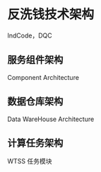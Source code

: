 # 反洗钱技术架构

IndCode，DQC

## 服务组件架构

Component Architecture
## 数据仓库架构

Data WareHouse Architecture
## 计算任务架构

WTSS 任务模块
